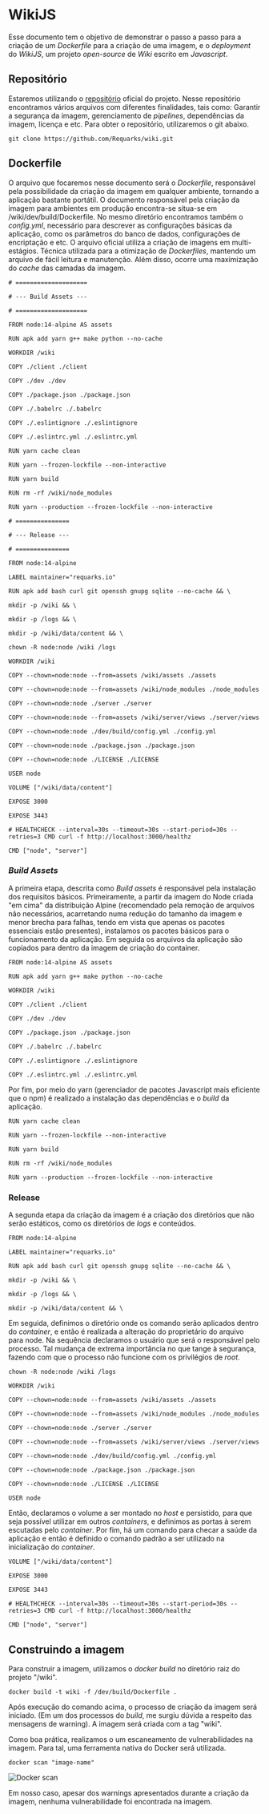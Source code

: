 # WikiJS

Esse documento tem o objetivo de demonstrar o passo a passo para a criação de um *Dockerfile* para a criação de uma imagem, e o *deployment* do *WikiJS*, um projeto *open-source* de *Wiki* escrito em *Javascript*. 

## Repositório
Estaremos utilizando o [repositório](https://github.com/Requarks/wiki) oficial do projeto. Nesse repositório encontramos vários arquivos com diferentes finalidades, tais como: Garantir a segurança da imagem, gerenciamento de *pipelines*, dependências da imagem, licença e etc. Para obter o repositório, utilizaremos o git abaixo.

    git clone https://github.com/Requarks/wiki.git

## Dockerfile
O arquivo que focaremos nesse documento será o *Dockerfile*, responsável pela possibilidade da criação da imagem em qualquer ambiente, tornando a aplicação bastante portátil. 
O documento responsável pela criação da imagem para ambientes em produção encontra-se situa-se em /wiki/dev/build/Dockerfile. No mesmo diretório encontramos também o *config.yml*, necessário para descrever as configurações básicas da aplicação, como os parâmetros do banco de dados, configurações de encriptação e etc.
O arquivo oficial utiliza a criação de imagens em multi-estágios. Técnica utilizada para a otimização de *Dockerfiles*, mantendo um arquivo de fácil leitura e manutenção.  Além disso, ocorre uma maximização do *cache* das camadas da imagem.
 
    # ====================
    
    # --- Build Assets ---
    
    # ====================
    
    FROM node:14-alpine AS assets
    
    RUN apk add yarn g++ make python --no-cache
    
    WORKDIR /wiki
    
    COPY ./client ./client
    
    COPY ./dev ./dev
    
    COPY ./package.json ./package.json
    
    COPY ./.babelrc ./.babelrc
    
    COPY ./.eslintignore ./.eslintignore
    
    COPY ./.eslintrc.yml ./.eslintrc.yml
    
    RUN yarn cache clean
    
    RUN yarn --frozen-lockfile --non-interactive
    
    RUN yarn build
    
    RUN rm -rf /wiki/node_modules
    
    RUN yarn --production --frozen-lockfile --non-interactive
    
    # ===============
    
    # --- Release ---
    
    # ===============
    
    FROM node:14-alpine
    
    LABEL maintainer="requarks.io"
    
    RUN apk add bash curl git openssh gnupg sqlite --no-cache && \
    
    mkdir -p /wiki && \
    
    mkdir -p /logs && \
    
    mkdir -p /wiki/data/content && \
    
    chown -R node:node /wiki /logs
    
    WORKDIR /wiki
    
    COPY --chown=node:node --from=assets /wiki/assets ./assets
    
    COPY --chown=node:node --from=assets /wiki/node_modules ./node_modules
    
    COPY --chown=node:node ./server ./server
    
    COPY --chown=node:node --from=assets /wiki/server/views ./server/views
    
    COPY --chown=node:node ./dev/build/config.yml ./config.yml
    
    COPY --chown=node:node ./package.json ./package.json
    
    COPY --chown=node:node ./LICENSE ./LICENSE
    
    USER node
    
    VOLUME ["/wiki/data/content"]
    
    EXPOSE 3000
    
    EXPOSE 3443
    
    # HEALTHCHECK --interval=30s --timeout=30s --start-period=30s --retries=3 CMD curl -f http://localhost:3000/healthz
    
    CMD ["node", "server"]


### *Build Assets*
A primeira etapa, descrita como *Build assets* é responsável pela instalação dos requisitos básicos. Primeiramente, a partir da imagem do Node criada "em cima" da distribuição Alpine (recomendado pela remoção de arquivos não necessários, acarretando numa redução do tamanho da imagem e menor brecha para falhas, tendo em vista que apenas os pacotes essenciais estão presentes), instalamos os pacotes básicos para o funcionamento da aplicação. Em seguida os arquivos da aplicação são copiados para dentro da imagem de criação do container. 

    FROM node:14-alpine AS assets
    
    RUN apk add yarn g++ make python --no-cache
    
    WORKDIR /wiki
    
    COPY ./client ./client
    
    COPY ./dev ./dev
    
    COPY ./package.json ./package.json
    
    COPY ./.babelrc ./.babelrc
    
    COPY ./.eslintignore ./.eslintignore
    
    COPY ./.eslintrc.yml ./.eslintrc.yml

Por fim, por meio do yarn (gerenciador de pacotes Javascript mais eficiente que o npm) é realizado a instalação das dependências e o *build* da aplicação.   

    RUN yarn cache clean
    
    RUN yarn --frozen-lockfile --non-interactive
    
    RUN yarn build
    
    RUN rm -rf /wiki/node_modules
    
    RUN yarn --production --frozen-lockfile --non-interactive

### Release

A segunda etapa da criação da imagem é a criação dos diretórios que não serão estáticos, como os diretórios de *logs* e conteúdos. 

    FROM node:14-alpine
    
    LABEL maintainer="requarks.io"
    
    RUN apk add bash curl git openssh gnupg sqlite --no-cache && \
    
    mkdir -p /wiki && \
    
    mkdir -p /logs && \
    
    mkdir -p /wiki/data/content && \


Em seguida,  definimos o diretório onde os comando serão aplicados dentro do *container*, e então é realizada a alteração do proprietário do arquivo para node.  Na sequência declaramos o usuário que será o responsável pelo processo. Tal mudança de extrema importância no que tange à segurança, fazendo com que o processo não funcione com os privilégios de *root*. 


    chown -R node:node /wiki /logs
    
    WORKDIR /wiki
    
    COPY --chown=node:node --from=assets /wiki/assets ./assets
    
    COPY --chown=node:node --from=assets /wiki/node_modules ./node_modules
    
    COPY --chown=node:node ./server ./server
    
    COPY --chown=node:node --from=assets /wiki/server/views ./server/views
    
    COPY --chown=node:node ./dev/build/config.yml ./config.yml
    
    COPY --chown=node:node ./package.json ./package.json
    
    COPY --chown=node:node ./LICENSE ./LICENSE
    
    USER node
    
Então, declaramos o volume a ser montado no *host* e persistido, para que seja possível utilizar em outros *containers*, e definimos as portas à serem escutadas pelo *container*. Por fim, há um comando para checar a saúde da aplicação e então é definido o comando padrão a ser utilizado na inicialização do *container*.

    VOLUME ["/wiki/data/content"]
    
    EXPOSE 3000
    
    EXPOSE 3443
    
    # HEALTHCHECK --interval=30s --timeout=30s --start-period=30s --retries=3 CMD curl -f http://localhost:3000/healthz
    
    CMD ["node", "server"]




## Construindo a imagem

Para construir a imagem, utilizamos o  *docker build* no diretório raiz do projeto "/wiki".

    docker build -t wiki -f /dev/build/Dockerfile .
Após execução do comando acima, o processo de criação da imagem será iniciado. (Em um dos processos do *build*, me surgiu dúvida a respeito das mensagens de warning). A imagem será criada com a tag "wiki".

Como boa prática, realizamos o um escaneamento de vulnerabilidades na imagem. Para tal, uma ferramenta nativa do Docker será utilizada.

    docker scan "image-name"

![Docker scan](https://i.ibb.co/r5F18bW/docker-scan.png)

Em nosso caso, apesar dos warnings apresentados durante a criação da imagem, nenhuma vulnerabilidade foi encontrada na imagem.
